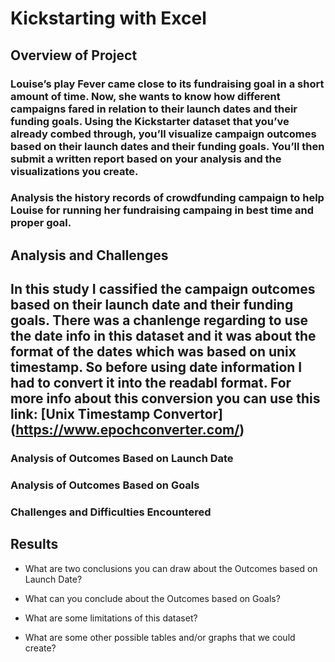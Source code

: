 # Kickstarting with Excel

## Overview of Project

### Louise’s play Fever came close to its fundraising goal in a short amount of time. Now, she wants to know how different campaigns fared in relation to their launch dates and their funding goals. Using the Kickstarter dataset that you’ve already combed through, you’ll visualize campaign outcomes based on their launch dates and their funding goals. You’ll then submit a written report based on your analysis and the visualizations you create.
###   Analysis the history records of crowdfunding campaign to help Louise for running her fundraising campaing in best time and proper goal.

## Analysis and Challenges
## In this study I cassified the campaign outcomes based on their launch date and their funding goals. There was a chanlenge regarding to use the date info in this dataset and it was about the format of the dates which was based on unix timestamp. So before using date information I had to convert it into the readabl format. For more info about this conversion you can use this link: [Unix Timestamp Convertor] (https://www.epochconverter.com/) 

### Analysis of Outcomes Based on Launch Date

### Analysis of Outcomes Based on Goals

### Challenges and Difficulties Encountered

## Results

- What are two conclusions you can draw about the Outcomes based on Launch Date?

- What can you conclude about the Outcomes based on Goals?

- What are some limitations of this dataset?

- What are some other possible tables and/or graphs that we could create?
